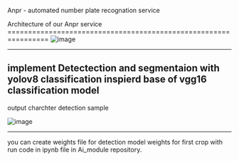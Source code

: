 Anpr - automated number plate recognation service


Architecture of our Anpr service ================================================================
![image](https://github.com/Sobhan-jasmine/Anpr_Sadraafzarmana/assets/143384392/b60b43e6-261c-4cd3-8089-d1fd68d14800)

____________________________________________________________________________________________________________________________________________
implement Detectection and segmentaion with yolov8 classification inspierd base of vgg16 classification model 
--------------------------------------------------------------------------------------------------------------------------------------------
output charchter detection sample 

![image](https://github.com/Sobhan-jasmine/Anpr_Sadraafzarmana/assets/143384392/e0eda57a-e71a-4bdd-b475-a6ef6d177e1b)


--------------------------------------------------------------------------------------------------------------------------------------------

you can create weights file for detection model weights for first crop with run code in ipynb file in Ai_module repository.





